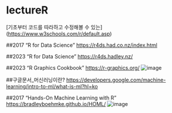 # lectureR

[기초부터 코드를 따라하고 수정해볼 수 있는]
(https://www.w3schools.com/r/default.asp)

##2017 “R for Data Science”
https://r4ds.had.co.nz/index.html

##2023  “R for Data Science”
https://r4ds.hadley.nz/

##2023 “R Graphics Cookbook”
https://r-graphics.org/
![image](https://github.com/skc4365/lectureR/assets/50658047/dbac8d20-2e25-4df9-8244-374c7a39167a)

##구글문서_머신러닝이란?
https://developers.google.com/machine-learning/intro-to-ml/what-is-ml?hl=ko

##2017 “Hands-On Machine Learning with R”
https://bradleyboehmke.github.io/HOML/
![image](https://github.com/skc4365/lectureR/assets/50658047/c11aeb9a-8bdc-4fbe-8c7d-76fb497dd25a)

